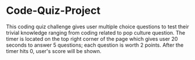 # Code-Quiz-Project
This coding quiz challenge gives user multiple choice questions to test their trivial knowledge ranging from coding related to pop culture question. The timer is located on the top right corner of the page which gives user 20 seconds to answer 5 questions; each question is worth 2 points. After the timer hits 0, user's score will be shown. 


